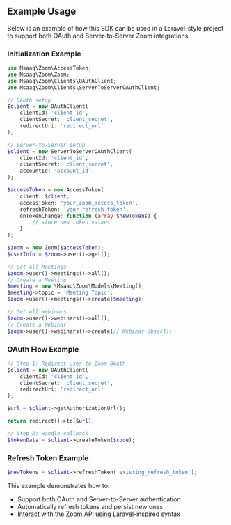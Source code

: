 
## Example Usage

Below is an example of how this SDK can be used in a Laravel-style project to support both OAuth and Server-to-Server Zoom integrations.

### Initialization Example

```php
use Msaaq\Zoom\AccessToken;
use Msaaq\Zoom\Zoom;
use Msaaq\Zoom\Clients\OAuthClient;
use Msaaq\Zoom\Clients\ServerToServerOAuthClient;

// OAuth setup
$client = new OAuthClient(
    clientId: 'client_id',
    clientSecret: 'client_secret',
    redirectUri: 'redirect_url'
);

// Server-to-Server setup
$client = new ServerToServerOAuthClient(
    clientId: 'client_id',
    clientSecret: 'client_secret',
    accountId: 'account_id',
);

$accessToken = new AccessToken(
    client: $client,
    accessToken: 'your_zoom_access_token',
    refreshToken: 'your_refresh_token',
    onTokenChange: function (array $newTokens) {
        // store new token values
    }
);

$zoom = new Zoom($accessToken);
$userInfo = $zoom->user()->get();

// Get All Meetings
$zoom->user()->meetings()->all();
// Create a Meeting
$meeting = new \Msaaq\Zoom\Models\Meeting();
$meeting->topic = 'Meeting Topic';
$zoom->user()->meetings()->create($meeting);

// Get All Webinars
$zoom->user()->webinars()->all();
// Create a Webinar
$zoom->user()->webinars()->create(// Webinar object);


```

### OAuth Flow Example

```php
// Step 1: Redirect user to Zoom OAuth
$client = new OAuthClient(
    clientId: 'client_id',
    clientSecret: 'client_secret',
    redirectUri: 'redirect_url'
);

$url = $client->getAuthorizationUrl();

return redirect()->to($url);

// Step 2: Handle callback
$tokenData = $client->createToken($code);
```

### Refresh Token Example

```php
$newTokens = $client->refreshToken('existing_refresh_token');
```

This example demonstrates how to:
- Support both OAuth and Server-to-Server authentication
- Automatically refresh tokens and persist new ones
- Interact with the Zoom API using Laravel-inspired syntax

